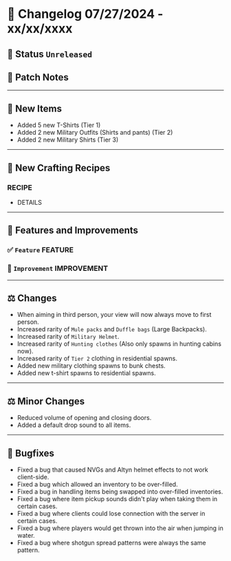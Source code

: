# :bookmark_tabs:  Changelog 07/27/2024 - xx/xx/xxxx

## :red_circle: Status `Unreleased`
<!-- ## :green_circle: Status `Released` -->

## :speech_balloon: Patch Notes

________

## :gun: New Items
- Added 5 new T-Shirts (Tier 1)
- Added 2 new Military Outfits (Shirts and pants) (Tier 2)
- Added 2 new Military Shirts (Tier 3)

________

## :thread: New Crafting Recipes

### RECIPE
- DETAILS

________

## :loudspeaker: Features and Improvements


### :white_check_mark: `Feature` FEATURE

### :arrow_up_small: `Improvement` IMPROVEMENT

________

## :balance_scale: Changes
- When aiming in third person, your view will now always move to first person.
- Increased rarity of `Mule packs` and `Duffle bags` (Large Backpacks).
- Increased rarity of `Military Helmet`.
- Increased rarity of `Hunting clothes` (Also only spawns in hunting cabins now).
- Increased rarity of `Tier 2` clothing in residential spawns.
- Added new military clothing spawns to bunk chests.
- Added new t-shirt spawns to residential spawns.

________

## :balance_scale: Minor Changes
- Reduced volume of opening and closing doors.
- Added a default drop sound to all items.

________

## :bug: Bugfixes
- Fixed a bug that caused NVGs and Altyn helmet effects to not work client-side.
- Fixed a bug which allowed an inventory to be over-filled.
- Fixed a bug in handling items being swapped into over-filled inventories.
- Fixed a bug where item pickup sounds didn't play when taking them in certain cases.
- Fixed a bug where clients could lose connection with the server in certain cases.
- Fixed a bug where players would get thrown into the air when jumping in water.
- Fixed a bug where shotgun spread patterns were always the same pattern.

